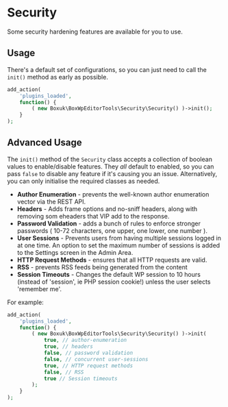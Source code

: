 # Security

Some security hardening features are available for you to use. 

## Usage
There's a default set of configurations, so you can just need to call the `init()` method as early as possible. 
```php
add_action(
    'plugins_loaded',
    function() { 
        ( new Boxuk\BoxWpEditorTools\Security\Security() )->init(); 
    }
);
```

## Advanced Usage

The `init()` method of the `Security` class accepts a collection of boolean values to enable/disable features. They _all_ default to enabled, so you can pass `false` to disable any feature if it's causing you an issue. Alternatively, you can only initialise the required classes as needed. 
 - **Author Enumeration** - prevents the well-known author enumeration vector via the REST API. 
 - **Headers** - Adds frame options and no-sniff headers, along with removing som eheaders that VIP add to the response. 
 - **Password Validation** - adds a bunch of rules to enforce stronger passwords ( 10-72 characters, one upper, one lower, one number ). 
 - **User Sessions** - Prevents users from having multiple sessions logged in at one time. An option to set the maximum number of sessions is added to the Settings screen in the Admin Area. 
 - **HTTP Request Methods** - ensures that all HTTP requests are valid. 
 - **RSS** - prevents RSS feeds being generated from the content
 - **Session Timeouts** - Changes the default WP session to 10 hours (instead of 'session', ie PHP session cookie!) unless the user selects 'remember me'. 

For example: 
```php
add_action(
    'plugins_loaded',
    function() { 
        ( new Boxuk\BoxWpEditorTools\Security\Security() )->init(
            true, // author-enumeration
            true, // headers
            false, // password validation
            false, // concurrent user-sessions
            true, // HTTP request methods
            false, // RSS
            true // Session timeouts
        ); 
    }
);
```
